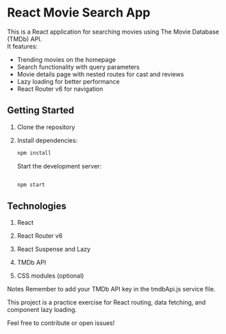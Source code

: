 # React Movie Search App

This is a React application for searching movies using The Movie Database (TMDb) API.  
It features:

- Trending movies on the homepage
- Search functionality with query parameters
- Movie details page with nested routes for cast and reviews
- Lazy loading for better performance
- React Router v6 for navigation

## Getting Started

1. Clone the repository
2. Install dependencies:

   ```bash
   npm install
   ```

   Start the development server:

   ```bash

   npm start
   ```

## Technologies

1. React

2. React Router v6

3. React Suspense and Lazy

4. TMDb API

5. CSS modules (optional)

Notes
Remember to add your TMDb API key in the tmdbApi.js service file.

This project is a practice exercise for React routing, data fetching, and component lazy loading.

Feel free to contribute or open issues!
